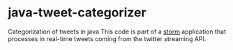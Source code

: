 # java-tweet-categorizer
Categorization of tweets in java
This code is part of a [storm](http://storm.apache.org/index.html) application that processes in real-time tweets coming from the twitter streaming API.
